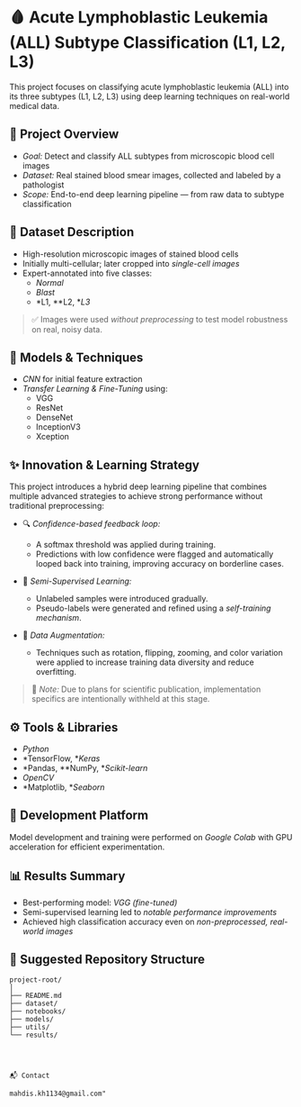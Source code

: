 # 🩸 Acute Lymphoblastic Leukemia (ALL) Subtype Classification (L1, L2, L3)

This project focuses on classifying acute lymphoblastic leukemia (ALL) into its three subtypes (L1, L2, L3) using deep learning techniques on real-world medical data.


## 📌 Project Overview

- *Goal:* Detect and classify ALL subtypes from microscopic blood cell images
- *Dataset:* Real stained blood smear images, collected and labeled by a pathologist
- *Scope:* End-to-end deep learning pipeline — from raw data to subtype classification


## 🧪 Dataset Description

- High-resolution microscopic images of stained blood cells
- Initially multi-cellular; later cropped into *single-cell images*
- Expert-annotated into five classes:
  - *Normal*
  - *Blast*
  - *L1, **L2, **L3*

> ✅ Images were used *without preprocessing* to test model robustness on real, noisy data.


## 🧠 Models & Techniques

- *CNN* for initial feature extraction
- *Transfer Learning & Fine-Tuning* using:
  - VGG
  - ResNet
  - DenseNet
  - InceptionV3
  - Xception


## ✨ Innovation & Learning Strategy

This project introduces a hybrid deep learning pipeline that combines multiple advanced strategies to achieve strong performance without traditional preprocessing:

- 🔍 *Confidence-based feedback loop:*
  - A softmax threshold was applied during training.
  - Predictions with low confidence were flagged and automatically looped back into training, improving accuracy on borderline cases.

- 🤖 *Semi-Supervised Learning:*
  - Unlabeled samples were introduced gradually.
  - Pseudo-labels were generated and refined using a *self-training mechanism*.

- 🔄 *Data Augmentation:*
  - Techniques such as rotation, flipping, zooming, and color variation were applied to increase training data diversity and reduce overfitting.

> 🚧 *Note:* Due to plans for scientific publication, implementation specifics are intentionally withheld at this stage.


## ⚙ Tools & Libraries

- *Python*
- *TensorFlow, **Keras*
- *Pandas, **NumPy, **Scikit-learn*
- *OpenCV*
- *Matplotlib, **Seaborn*


## 🚀 Development Platform

Model development and training were performed on *Google Colab* with GPU acceleration for efficient experimentation.


## 📊 Results Summary

- Best-performing model: *VGG (fine-tuned)*
- Semi-supervised learning led to *notable performance improvements*
- Achieved high classification accuracy even on *non-preprocessed, real-world images*


## 📁 Suggested Repository Structure

```plaintext
project-root/
│
├── README.md
├── dataset/
├── notebooks/
├── models/
├── utils/
└── results/




📬 Contact

mahdis.kh1134@gmail.com"
